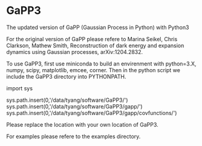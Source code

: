 # GaPP3
The updated version of GaPP (Gaussian Process in Python) with Python3

For the original version of GaPP please refere to Marina Seikel, Chris Clarkson, Mathew Smith, Reconstruction of dark energy and expansion dynamics using Gaussian processes, arXiv:1204.2832.


To use GaPP3,  first use miniconda to build an envirenment with python=3.X, numpy, scipy, matplotlib, emcee, corner. Then in the python script we include the GaPP3 directory into PYTHONPATH.

import sys

sys.path.insert(0,'/data/tyang/software/GaPP3/')
sys.path.insert(0,'/data/tyang/software/GaPP3/gapp/')
sys.path.insert(0,'/data/tyang/software/GaPP3/gapp/covfunctions/')

Please replace the location with your own location of GaPP3.

For examples please refere to the examples directory.
